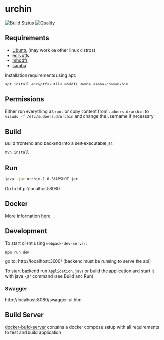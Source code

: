 # urchin

[![Build Status](https://travis-ci.org/anhem/urchin.svg?branch=master)](https://travis-ci.org/anhem/urchin)
[![Quality](https://sonarcloud.io/api/project_badges/measure?project=urchin%3Aurchin&metric=alert_status)](https://sonarcloud.io/dashboard?id=urchin%3Aurchin)

## Requirements

* [Ubuntu](http://www.ubuntu.com/) (may work on other linux distros)
* [ecryptfs](http://ecryptfs.org/)
* [mhddfs](https://romanrm.net/mhddfs/)
* [samba](https://www.samba.org/)

Installation requirements using apt:
```
apt install ecryptfs-utils mhddfs samba samba-common-bin
```

## Permissions 

Either run everything as `root` 
or copy content from `sudoers.d/urchin` to `visudo -f /etc/sudoers.d/urchin` and change the username if necessary

## Build

Build frontend and backend into a self-executable jar:
```bash
mvn install
```

## Run
```bash
java -jar urchin-1.0-SNAPSHOT.jar
```

Go to http://localhost:8080

## Docker

More information [here](docker/README.md)

## Development

To start client using `webpack-dev-server`:
```bash
npm run dev
```

go to: http://localhost:3000/ (backend must be running to serve the api)

To start backend run `Application.java` or build the application and start it with java -jar command (see Build and Run)

### Swagger

http://localhost:8080/swagger-ui.html

## Build Server

[docker-build-server](https://github.com/anhem/docker-build-server) contains a docker compose setup with all requirements to test and build application

